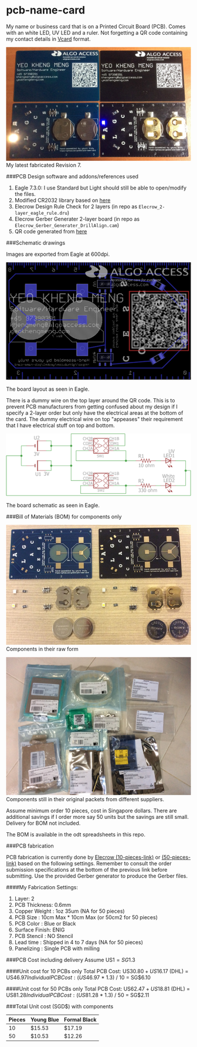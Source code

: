 # pcb-name-card

My name or business card that is on a Printed Circuit Board (PCB). Comes with an white LED, UV LED and a ruler. Not forgetting a QR code containing my contact details in [Vcard](https://en.wikipedia.org/wiki/VCard) format.

![Screen](images/pcb-name-card-main-resized.jpg)
My latest fabricated Revision 7.

###PCB Design software and addons/references used

1. Eagle 7.3.0: I use Standard but Light should still be able to open/modify the files.
2. Modified CR2032 library based on [here](https://github.com/nickaknudson/eagle-nickaknudson/blob/master/cr2032.lbr)
2. Elecrow Design Rule Check for 2 layers (in repo as `Elecrow_2-layer_eagle_rule.dru`)
3. Elecrow Gerber Generater 2-layer board (in repo as `Elecrow_Gerber_Generater_DrillAlign.cam`)
4. QR code generated from [here](http://goqr.me/)

###Schematic drawings

Images are exported from Eagle at 600dpi.

![Screen](images/board.png)

The board layout as seen in Eagle.

There is a dummy wire on the top layer around the QR code. This is to prevent PCB manufacturers from getting confused about my design if I specify a 2-layer order but only have the electrical areas at the bottom of the card. The dummy electrical wire on top "appeases" their requirement that I have electrical stuff on top and bottom.

![Screen](images/schematic.png)

The board schematic as seen in Eagle.

###Bill of Materials (BOM) for components only

![Screen](images/pcb-name-card-bom1-resized.jpg)  
Components in their raw form

![Screen](images/pcb-name-card-bom2.jpg)
Components still in their original packets from different suppliers.

Assume minimum order 10 pieces, cost in Singapore dollars. There are additional savings if I order more say 50 units but the savings are still small. Delivery for BOM not included.

The BOM is available in the odt spreadsheets in this repo.

###PCB fabrication

PCB fabrication is currently done by [Elecrow (10-pieces-link)](http://www.elecrow.com/10pcs-2-layer-pcb-p-1175.html) or [(50-pieces-link)](http://www.elecrow.com/50pcs-2-layer-pcb-enig-p-1172.html) based on the following settings. Remember to consult the order submission specifications at the bottom of the previous link before submitting. Use the provided Gerber generator to produce the Gerber files.

####My Fabrication Settings:

1. Layer: 2
2. PCB Thickness: 0.6mm
3. Copper Weight : 1oz 35um (NA for 50 pieces)
4. PCB Size : 10cm Max * 10cm Max (or 50cm2 for 50 pieces)
5. PCB Color : Blue or Black
6. Surface Finish: ENIG
7. PCB Stencil : NO Stencil
8. Lead time : Shipped in 4 to 7 days (NA for 50 pieces)
9. Panelizing : Single PCB with milling

###PCB Cost including delivery
Assume US$1 = SG$1.3

####Unit cost for 10 PCBs only
Total PCB Cost: US$30.80 + US$16.17 (DHL) = US$46.97  
Individual PCB Cost: (US$46.97 * 1.3) / 10 = SG$6.10  

####Unit cost for 50 PCBs only
Total PCB Cost: US$62.47 + US$18.81 (DHL) = US$81.28  
Individual PCB Cost: (US$81.28 * 1.3) / 50 = SG$2.11  

###Total Unit cost (SGD$) with components

| Pieces | Young Blue | Formal Black |
|--------|------------|--------------|
| 10 | $15.53 | $17.19 |
| 50 | $10.53 | $12.26 |

